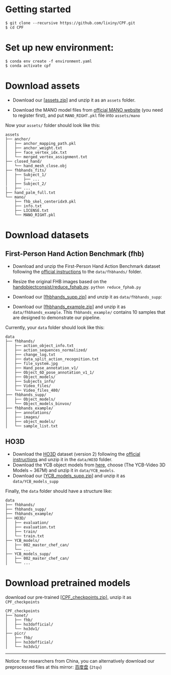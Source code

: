 # Getting started
```shell script
$ git clone --recursive https://github.com/lixiny/CPF.git
$ cd CPF
```
# Set up new environment:
```shell script
$ conda env create -f environment.yaml
$ conda activate cpf
```

# Download assets

* Download our [[assets.zip](https://drive.google.com/file/d/1IP7dJimk0G-rixfDprgYE0F8kquB6PWf/view?usp=sharing)]  and unzip it as an `assets` folder.

* Download the MANO model files from [official MANO website](https://mano.is.tue.mpg.de/) (you need to register first), and put `MANO_RIGHT.pkl` file into `assets/mano`

Now your `assets/` folder should look like this:
```
assets
├── anchor/
│   ├── anchor_mapping_path.pkl
│   ├── anchor_weight.txt
│   ├── face_vertex_idx.txt
│   └── merged_vertex_assignment.txt
├── closed_hand/
│   └── hand_mesh_close.obj
├── fhbhands_fits/
│   ├── Subject_1/
│   │   ├── ...
│   ├── Subject_2/
|   ├── ...
├── hand_palm_full.txt
└── mano/
    ├── fhb_skel_centeridx9.pkl
    ├── info.txt
    ├── LICENSE.txt
    └── MANO_RIGHT.pkl
```
# Download datasets
## First-Person Hand Action Benchmark (fhb)  

* Download and unzip the First-Person Hand Action Benchmark dataset following the [official instructions](https://github.com/guiggh/hand_pose_action) to the `data/fhbhands/` folder.  
* Resize the original FHB images based on the [handobjectconsist/reduce_fphab.py](https://github.com/hassony2/handobjectconsist/blob/master/reduce_fphab.py).  ```python reduce_fphab.py```

* Download our [[fhbhands_supp.zip](https://drive.google.com/file/d/1hY_gyrZD_RU3nxI90oJZ6tNkwxKYhUGs/view?usp=sharing)] and unzip it as `data/fhbhands_supp`:

* Download our [[fhbhands_example.zip](https://drive.google.com/file/d/14wxN23RmVCSphHIV00qk-ht00yfdu_Hu/view?usp=sharing)] and unzip it as `data/fhbhands_example`.
This `fhbhands_example/` contains 10 samples that are designed to demonstrate our pipeline.

Currently, your `data` folder should look like this:

```
data
├── fhbhands/
│   ├── action_object_info.txt
│   ├── action_sequences_normalized/
│   ├── change_log.txt
│   ├── data_split_action_recognition.txt
│   ├── file_system.jpg
│   ├── Hand_pose_annotation_v1/
│   ├── Object_6D_pose_annotation_v1_1/
│   ├── Object_models/
│   ├── Subjects_info/
│   ├── Video_files/
│   └── Video_files_480/
├── fhbhands_supp/
│   ├── Object_models/
│   └── Object_models_binvox/
├── fhbhands_example/
│   ├── annotations/
│   ├── images/
│   ├── object_models/
│   └── sample_list.txt
```

##  HO3D
* Download the [HO3D](https://www.tugraz.at/index.php?id=40231) dataset (version 2) following the [official instructions](https://github.com/shreyashampali/ho3d?)  and unzip it in the `data/HO3D` folder.
* Download the YCB object models from [here](https://rse-lab.cs.washington.edu/projects/posecnn/), choose (The YCB-Video 3D Models ~ 367M) and unzip it in `data/YCB_models`.
* Download our [[YCB_models_supp.zip](https://drive.google.com/file/d/1daSKseF-PrVLwd4wIcF2PLtAjYBF2XH1/view?usp=sharing)] and unzip it as `data/YCB_models_supp`

Finally, the `data` folder should have a structure like:

```
data
├── fhbhands/
├── fhbhands_supp/
├── fhbhands_example/
├── HO3D/
│   ├── evaluation/
│   ├── evaluation.txt
│   ├── train/
│   └── train.txt
├── YCB_models/
│   ├── 002_master_chef_can/
│   └── ...
├── YCB_models_supp/
│   ├── 002_master_chef_can/
│   └── ...
```

# Download pretrained models
download our pre-trained [[CPF_checkpoints.zip](https://drive.google.com/file/d/1JWu5TSTTIWvNrTZmmjhTEm4xGqv_cMhd/view?usp=sharing)], unzip it as `CPF_checkpoints`
```
CPF_checkpoints
├── honet/
│   ├── fhb/
│   ├── ho3dofficial/
│   └── ho3dv1/
├── picr/
│   ├── fhb/
│   ├── ho3dofficial/
│   └── ho3dv1/
```

---
Notice: for researchers from China, you can alternatively download our preprocessed files at this mirror: [百度盘](https://pan.baidu.com/s/1x6SvGpNZqWlLA-cBZvv8Og) (`2tqv`)